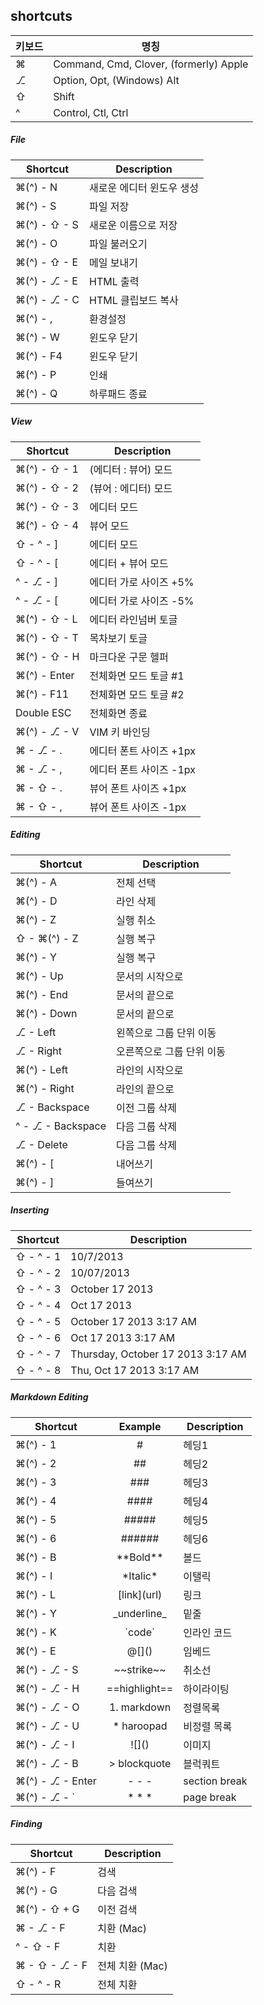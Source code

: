## shortcuts

키보드    | 명칭
--------|----------------------------------------
&#8984; | Command, Cmd, Clover, (formerly) Apple
⎇       | Option, Opt, (Windows) Alt
⇧       | Shift
^       | Control, Ctl, Ctrl

##### File
Shortcut           | Description
-------------------|-------------------
&#8984;(^) - N     | 새로운 에디터 윈도우 생성
&#8984;(^) - S     | 파일 저장
&#8984;(^) - ⇧ - S | 새로운 이름으로 저장
&#8984;(^) - O     | 파일 불러오기
&#8984;(^) - ⇧ - E | 메일 보내기
&#8984;(^) - ⎇ - E | HTML 출력
&#8984;(^) - ⎇ - C | HTML 클립보드 복사
&#8984;(^) - ,     | 환경설정
&#8984;(^) - W     | 윈도우 닫기
&#8984;(^) - F4    | 윈도우 닫기
&#8984;(^) - P     | 인쇄
&#8984;(^) - Q     | 하루패드 종료

##### View
Shortcut               | Description
-----------------------|-------------------
&#8984;(^) - ⇧ - 1     | (에디터 : 뷰어) 모드
&#8984;(^) - ⇧ - 2     | (뷰어 : 에디터) 모드
&#8984;(^) - ⇧ - 3     | 에디터 모드
&#8984;(^) - ⇧ - 4     | 뷰어 모드
⇧ - ^ - ]              | 에디터 모드
⇧ - ^ - [              | 에디터 + 뷰어 모드
^ - ⎇ - ]              | 에디터 가로 사이즈 +5%
^ - ⎇ - [              | 에디터 가로 사이즈 -5%
&#8984;(^) - ⇧ - L     | 에디터 라인넘버 토글
&#8984;(^) - ⇧ - T     | 목차보기 토글
&#8984;(^) - ⇧ - H     | 마크다운 구문 헬퍼
&#8984;(^) - Enter     | 전체화면 모드 토글 #1
&#8984;(^) - F11       | 전체화면 모드 토글 #2
Double ESC             | 전체화면 종료
&#8984;(^) - ⎇ - V     | VIM 키 바인딩
&#8984; - ⎇ - .        | 에디터 폰트 사이즈 +1px
&#8984; - ⎇ - ,        | 에디터 폰트 사이즈 -1px
&#8984; - ⇧ - .        | 뷰어 폰트 사이즈 +1px
&#8984; - ⇧ - ,        | 뷰어 폰트 사이즈 -1px

##### Editing
 Shortcut                | Description
-------------------------|---------------------
&#8984;(^) - A           | 전체 선택
&#8984;(^) - D           | 라인 삭제
&#8984;(^) - Z           | 실행 취소
⇧ - &#8984;(^) - Z       | 실행 복구
&#8984;(^) - Y           | 실행 복구
&#8984;(^) - Up          | 문서의 시작으로
&#8984;(^) - End         | 문서의 끝으로
&#8984;(^) - Down        | 문서의 끝으로
⎇ - Left                | 왼쪽으로 그룹 단위 이동
⎇ - Right               | 오른쪽으로 그룹 단위 이동
&#8984;(^) - Left        | 라인의 시작으로
&#8984;(^) - Right       | 라인의 끝으로
⎇ - Backspace           | 이전 그룹 삭제
^ - ⎇ - Backspace       | 다음 그룹 삭제
⎇ - Delete              | 다음 그룹 삭제
&#8984;(^) - [           | 내어쓰기
&#8984;(^) - ]           | 들여쓰기

##### Inserting
 Shortcut          | Description
-------------------|---------------------
⇧ - ^ - 1          | 10/7/2013
⇧ - ^ - 2          | 10/07/2013
⇧ - ^ - 3          | October 17 2013
⇧ - ^ - 4          | Oct 17 2013
⇧ - ^ - 5          | October 17 2013 3:17 AM
⇧ - ^ - 6          | Oct 17 2013 3:17 AM
⇧ - ^ - 7          | Thursday, October 17 2013 3:17 AM
⇧ - ^ - 8          | Thu, Oct 17 2013 3:17 AM

##### Markdown Editing
Shortcut                     | Example        | Description
-----------------------------|:--------------:|-------------
&#8984;(^) - 1               | #              | 헤딩1
&#8984;(^) - 2               | ##             | 헤딩2
&#8984;(^) - 3               | ###            | 헤딩3
&#8984;(^) - 4               | ####           | 헤딩4
&#8984;(^) - 5               | #####          | 헤딩5
&#8984;(^) - 6               | ######         | 헤딩6
&#8984;(^) - B               | \*\*Bold\*\*   | 볼드
&#8984;(^) - I               | \*Italic\*     | 이탤릭
&#8984;(^) - L               | \[link\](url)  | 링크
&#8984;(^) - Y               | \_underline_   | 밑줄
&#8984;(^) - K               | \`code`        | 인라인 코드
&#8984;(^) - E               | @\[]()         | 임베드
&#8984;(^) - ⎇ - S          | \~\~strike~~   | 취소선
&#8984;(^) - ⎇ - H          | \==highlight== | 하이라이팅
&#8984;(^) - ⎇ - O          | 1. markdown    | 정렬목록
&#8984;(^) - ⎇ - U          | * haroopad     | 비정렬 목록
&#8984;(^) - ⎇ - I          | \!\[]()        | 이미지
&#8984;(^) - ⎇ - B          | > blockquote   | 블럭쿼트
&#8984;(^) - ⎇ - Enter      | \- \- \-   | section break
&#8984;(^) - ⎇ - `          | \* \* \*   | page break

##### Finding
Shortcut                  | Description
--------------------------|-------------------
&#8984;(^) - F            | 검색
&#8984;(^) - G            | 다음 검색
&#8984;(^) - ⇧ + G        | 이전 검색
&#8984; - ⎇ - F          | 치환 (Mac)
^ - ⇧ - F                 | 치환
&#8984; - ⇧ - ⎇ - F      | 전체 치환 (Mac)
⇧ - ^ - R                 | 전체 치환